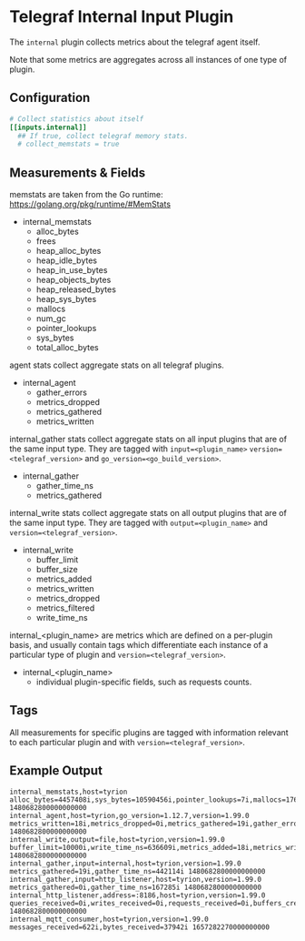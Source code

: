 # Telegraf Internal Input Plugin

The `internal` plugin collects metrics about the telegraf agent itself.

Note that some metrics are aggregates across all instances of one type of
plugin.

## Configuration

```toml @sample.conf
# Collect statistics about itself
[[inputs.internal]]
  ## If true, collect telegraf memory stats.
  # collect_memstats = true
```

## Measurements & Fields

memstats are taken from the Go runtime:
<https://golang.org/pkg/runtime/#MemStats>

- internal_memstats
  - alloc_bytes
  - frees
  - heap_alloc_bytes
  - heap_idle_bytes
  - heap_in_use_bytes
  - heap_objects_bytes
  - heap_released_bytes
  - heap_sys_bytes
  - mallocs
  - num_gc
  - pointer_lookups
  - sys_bytes
  - total_alloc_bytes

agent stats collect aggregate stats on all telegraf plugins.

- internal_agent
  - gather_errors
  - metrics_dropped
  - metrics_gathered
  - metrics_written

internal_gather stats collect aggregate stats on all input plugins
that are of the same input type. They are tagged with `input=<plugin_name>`
`version=<telegraf_version>` and `go_version=<go_build_version>`.

- internal_gather
  - gather_time_ns
  - metrics_gathered

internal_write stats collect aggregate stats on all output plugins
that are of the same input type. They are tagged with `output=<plugin_name>`
and `version=<telegraf_version>`.

- internal_write
  - buffer_limit
  - buffer_size
  - metrics_added
  - metrics_written
  - metrics_dropped
  - metrics_filtered
  - write_time_ns

internal_<plugin_name> are metrics which are defined on a per-plugin basis, and
usually contain tags which differentiate each instance of a particular type of
plugin and `version=<telegraf_version>`.

- internal_<plugin_name>
  - individual plugin-specific fields, such as requests counts.

## Tags

All measurements for specific plugins are tagged with information relevant
to each particular plugin and with `version=<telegraf_version>`.

## Example Output

```shell
internal_memstats,host=tyrion alloc_bytes=4457408i,sys_bytes=10590456i,pointer_lookups=7i,mallocs=17642i,frees=7473i,heap_sys_bytes=6848512i,heap_idle_bytes=1368064i,heap_in_use_bytes=5480448i,heap_released_bytes=0i,total_alloc_bytes=6875560i,heap_alloc_bytes=4457408i,heap_objects_bytes=10169i,num_gc=2i 1480682800000000000
internal_agent,host=tyrion,go_version=1.12.7,version=1.99.0 metrics_written=18i,metrics_dropped=0i,metrics_gathered=19i,gather_errors=0i 1480682800000000000
internal_write,output=file,host=tyrion,version=1.99.0 buffer_limit=10000i,write_time_ns=636609i,metrics_added=18i,metrics_written=18i,buffer_size=0i 1480682800000000000
internal_gather,input=internal,host=tyrion,version=1.99.0 metrics_gathered=19i,gather_time_ns=442114i 1480682800000000000
internal_gather,input=http_listener,host=tyrion,version=1.99.0 metrics_gathered=0i,gather_time_ns=167285i 1480682800000000000
internal_http_listener,address=:8186,host=tyrion,version=1.99.0 queries_received=0i,writes_received=0i,requests_received=0i,buffers_created=0i,requests_served=0i,pings_received=0i,bytes_received=0i,not_founds_served=0i,pings_served=0i,queries_served=0i,writes_served=0i 1480682800000000000
internal_mqtt_consumer,host=tyrion,version=1.99.0 messages_received=622i,bytes_received=37942i 1657282270000000000
```
